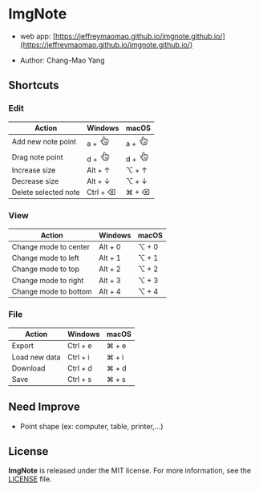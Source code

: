 # ImgNote 

- web app: [https://jeffreymaomao.github.io/imgnote.github.io/](https://jeffreymaomao.github.io/imgnote.github.io/)

- Author: Chang-Mao Yang




## Shortcuts

### Edit
| Action               | Windows                                                  | macOS                                                    |
| -------------------- | -------------------------------------------------------- | -------------------------------------------------------- |
| Add new note point   | a + <img src="css/icon/mouse.pointer.png" height="22pt"> | a + <img src="css/icon/mouse.pointer.png" height="22pt"> |
| Drag note point      | d + <img src="css/icon/mouse.pointer.png" height="22pt"> | d + <img src="css/icon/mouse.pointer.png" height="22pt"> |
| Increase size        | Alt + ↑                                                  | ⌥ + ↑                                                    |
| Decrease size        | Alt + ↓                                                  | ⌥ + ↓                                                    |
| Delete selected note | Ctrl + ⌫                                                 | ⌘ + ⌫                                                    |

### View
| Action                | Windows | macOS |
| --------------------- | ------- | ----- |
| Change mode to center | Alt + 0 | ⌥ + 0 |
| Change mode to left   | Alt + 1 | ⌥ + 1 |
| Change mode to top    | Alt + 2 | ⌥ + 2 |
| Change mode to right  | Alt + 3 | ⌥ + 3 |
| Change mode to bottom | Alt + 4 | ⌥ + 4 |

### File
| Action        | Windows  | macOS |
| ------------- | -------- | ----- |
| Export        | Ctrl + e | ⌘ + e |
| Load new data | Ctrl + i | ⌘ + i |
| Download      | Ctrl + d | ⌘ + d |
| Save          | Ctrl + s | ⌘ + s |


## Need Improve

- Point shape (ex: computer, table, printer,...) 



## License

**ImgNote** is released under the MIT license. For more information, see the [LICENSE](LICENSE) file.
